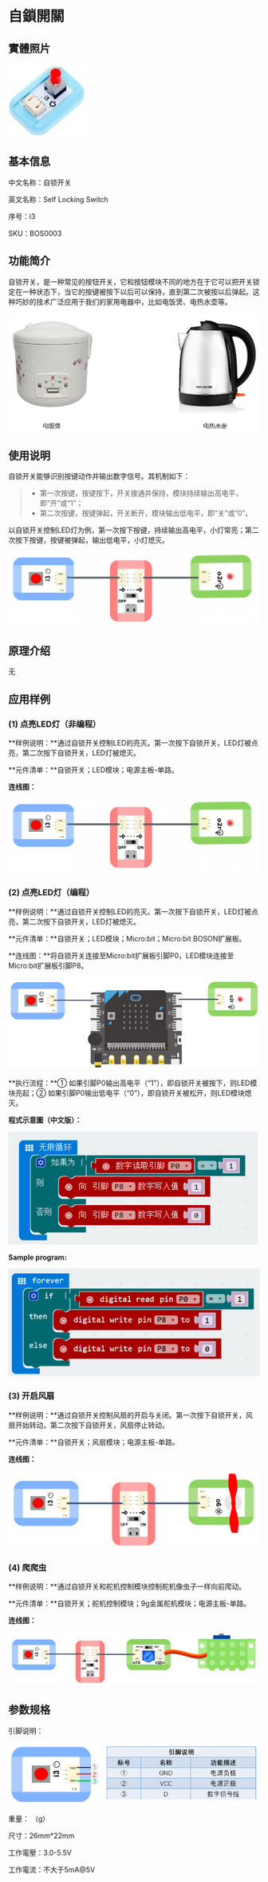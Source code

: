 # 自鎖開關

## 實體照片

![](.gitbook/assets/self_locking_switch.jpg)

## 基本信息

中文名称：自锁开关

英文名称：Self Locking Switch

序号：i3

SKU：BOS0003

## 功能简介

自锁开关，是一种常见的按钮开关，它和按钮模块不同的地方在于它可以把开关锁定在一种状态下，当它的按键被按下以后可以保持，直到第二次被按以后弹起。这种巧妙的技术广泛应用于我们的家用电器中，比如电饭煲、电热水壶等。

![](.gitbook/assets/boson-zi-suo-kai-guan-mo-kuai-jian-jie.png)

## 使用说明

自锁开关能够识别按键动作并输出数字信号。其机制如下：

> * 第一次按键，按键按下，开关接通并保持，模块持续输出高电平，即“开”或“1”；
> * 第二次按键，按键弹起，开关断开，模块输出低电平，即“关”或“0”。

以自锁开关控制LED灯为例，第一次按下按键，持续输出高电平，小灯常亮；第二次按下按键，按键被弹起，输出低电平，小灯熄灭。

![](.gitbook/assets/boson-zi-suo-kai-guan-shi-yong-shuo-ming.png)

## 原理介绍

无

## 应用样例

### \(1\) 点亮LED灯（非编程）

**样例说明：**通过自锁开关控制LED的亮灭。第一次按下自锁开关，LED灯被点亮，第二次按下自锁开关，LED灯被熄灭。

**元件清单：**自锁开关；LED模块；电源主板-单路。

**连线图：**

![](.gitbook/assets/boson-zi-suo-kai-guan-ying-yong-yang-li-1-lian-xian-tu.png)

### \(2\) 点亮LED灯（编程）

**样例说明：**通过自锁开关控制LED的亮灭。第一次按下自锁开关，LED灯被点亮，第二次按下自锁开关，LED灯被熄灭。

**元件清单：**自锁开关；LED模块；Micro:bit；Micro:bit BOSON扩展板。

**连线图：**将自锁开关连接至Micro:bit扩展板引脚P0，LED模块连接至Micro:bit扩展板引脚P8。

![](.gitbook/assets/boson-zi-suo-kai-guan-ying-yong-yang-li-2-lian-xian-tu.png)

**执行流程：**① 如果引脚P0输出高电平（“1”），即自锁开关被按下，则LED模块亮起；② 如果引脚P0输出低电平（“0”），即自锁开关被松开，则LED模块熄灭。

**程式示意圖（中文版）：**

![](.gitbook/assets/boson-zi-suo-kai-guan-ying-yong-yang-li-2-cheng-xu-shi-yi-tu-zhong-wen-ban.png)

**Sample program:**

![](.gitbook/assets/boson-zi-suo-kai-guan-ying-yong-yang-li-2-cheng-xu-shi-yi-tu-ying-wen-ban.png)

### \(3\) 开启风扇

**样例说明：**通过自锁开关控制风扇的开启与关闭。第一次按下自锁开关，风扇开始转动，第二次按下自锁开关，风扇停止转动。

**元件清单：**自锁开关；风扇模块；电源主板-单路。

**连线图：**

![](.gitbook/assets/boson-zi-suo-kai-guan-ying-yong-yang-li-3-lian-xian-tu.png)

### \(4\) 爬爬虫

**样例说明：**通过自锁开关和舵机控制模块控制舵机像虫子一样向前爬动。

**元件清单：**自锁开关；舵机控制模块；9g金属舵机模块；电源主板-单路。

**连线图：**

![](.gitbook/assets/boson-zi-suo-kai-guan-ying-yong-yang-li-4-lian-xian-tu.png)

## 参数规格

引脚说明：

![](.gitbook/assets/boson-zi-suo-kai-guan-yin-jiao-shuo-ming.png)

重量： （g）

尺寸：26mm\*22mm

工作電壓：3.0-5.5V

工作電流：不大于5mA@5V

